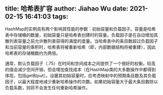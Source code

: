 title: 哈希表扩容
author: Jiahao Wu
date: 2021-02-15 16:41:03
tags:
---
HashMap的实例具有两个影响其性能的参数：初始容量和负载因子。容量是哈希表中存储桶的数量，初始容量只是哈希表创建时的容量。负载因子是在自动增加其散列表容量之前允许散列表获得的满度的度量。当哈希表中的条目数超过负载因子和当前容量的乘积时，哈希表将被重新哈希（即，内部数据结构将被重建），因此哈希表的存储桶数约为两倍。  

通常，默认负载因子（.75）在时间和空间成本之间提供了一个很好的权衡。较高的值会减少空间开销，但会增加查找成本（在HashMap类的大多数操作中都得到体现，包括get和put）。设置其初始容量时，应考虑映射中的预期条目数及其负载因子，以最大程度地减少重新哈希操作的次数。如果初始容量大于最大条目数除以负载系数，则将不会发生任何重新哈希操作。

